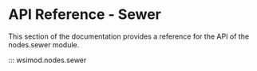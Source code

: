 # API Reference - Sewer

This section of the documentation provides a reference for the API of the nodes.sewer module.

::: wsimod.nodes.sewer
